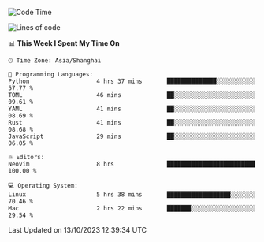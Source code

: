 <!--START_SECTION:waka-->
![Code Time](http://img.shields.io/badge/Code%20Time-1%2C634%20hrs%2016%20mins-blue)

![Lines of code](https://img.shields.io/badge/From%20Hello%20World%20I%27ve%20Written-287.8%20thousand%20lines%20of%20code-blue)

📊 **This Week I Spent My Time On** 

```text
🕑︎ Time Zone: Asia/Shanghai

💬 Programming Languages: 
Python                   4 hrs 37 mins       ██████████████░░░░░░░░░░░   57.77 % 
TOML                     46 mins             ██░░░░░░░░░░░░░░░░░░░░░░░   09.61 % 
YAML                     41 mins             ██░░░░░░░░░░░░░░░░░░░░░░░   08.69 % 
Rust                     41 mins             ██░░░░░░░░░░░░░░░░░░░░░░░   08.68 % 
JavaScript               29 mins             ██░░░░░░░░░░░░░░░░░░░░░░░   06.05 % 

🔥 Editors: 
Neovim                   8 hrs               █████████████████████████   100.00 % 

💻 Operating System: 
Linux                    5 hrs 38 mins       ██████████████████░░░░░░░   70.46 % 
Mac                      2 hrs 22 mins       ███████░░░░░░░░░░░░░░░░░░   29.54 % 
```


 Last Updated on 13/10/2023 12:39:34 UTC
<!--END_SECTION:waka-->
